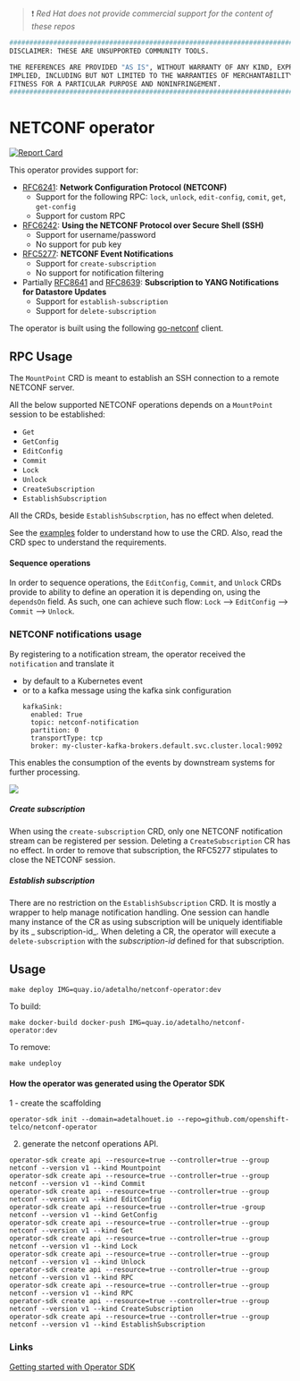 > :heavy_exclamation_mark: *Red Hat does not provide commercial support for the content of these repos*

```bash
#############################################################################
DISCLAIMER: THESE ARE UNSUPPORTED COMMUNITY TOOLS.

THE REFERENCES ARE PROVIDED "AS IS", WITHOUT WARRANTY OF ANY KIND, EXPRESS OR
IMPLIED, INCLUDING BUT NOT LIMITED TO THE WARRANTIES OF MERCHANTABILITY,
FITNESS FOR A PARTICULAR PURPOSE AND NONINFRINGEMENT.
#############################################################################
```

# NETCONF operator

[![Report Card](https://goreportcard.com/badge/github.com/openshift-telco/netconf-operator)](https://goreportcard.com/report/github.com/openshift-telco/netconf-operator)

This operator provides support for:

- [RFC6241](http://tools.ietf.org/html/rfc6241): **Network Configuration Protocol (NETCONF)**
    - Support for the following RPC: `lock`, `unlock`, `edit-config`, `comit`, `get`, `get-config`
    - Support for custom RPC
- [RFC6242](http://tools.ietf.org/html/rfc6242): **Using the NETCONF Protocol over Secure Shell (SSH)**
    - Support for username/password
    - No support for pub key
- [RFC5277](https://datatracker.ietf.org/doc/html/rfc5277): **NETCONF Event Notifications**
    - Support for `create-subscription`
    - No support for notification filtering
- Partially [RFC8641](https://datatracker.ietf.org/doc/html/rfc8641)
  and [RFC8639](https://datatracker.ietf.org/doc/html/rfc8639): **Subscription to YANG Notifications for Datastore
  Updates**
    - Support for `establish-subscription`
    - Support for `delete-subscription`

The operator is built using the following [go-netconf](https://github.com/openshift-telco/go-netconf-client) client.

## RPC Usage

The `MountPoint` CRD is meant to establish an SSH connection to a remote NETCONF server.

All the below supported NETCONF operations depends on a `MountPoint` session to be established:

- `Get`
- `GetConfig`
- `EditConfig`
- `Commit`
- `Lock`
- `Unlock`
- `CreateSubscription`
- `EstablishSubscription`

All the CRDs, beside `EstablishSubscrption`, has no effect when deleted.

See the [examples](https://github.com/openshift-telco/netconf-operator/tree/main/examples) folder to understand how to
use the CRD. Also, read the CRD spec to understand the requirements.

#### Sequence operations

In order to sequence operations, the `EditConfig`, `Commit`, and `Unlock` CRDs provide to ability to define an operation
it is depending on, using the `dependsOn` field. As such, one can achieve such flow: `Lock` --> `EditConfig`
--> `Commit` --> `Unlock`.

### NETCONF notifications usage

By registering to a notification stream, the operator received the `notification` and translate it

- by default to a Kubernetes event
- or to a kafka message using the kafka sink configuration
   ~~~
   kafkaSink:
     enabled: True
     topic: netconf-notification
     partition: 0
     transportType: tcp
     broker: my-cluster-kafka-brokers.default.svc.cluster.local:9092
    ~~~

This enables the consumption of the events by downstream systems for further processing.

![](https://raw.githubusercontent.com/openshift-telco/netconf-operator/main/docs/netconf-notification-example.png)

##### Create subscription

When using the `create-subscription` CRD, only one NETCONF notification stream can be registered per session. Deleting
a `CreateSubscription` CR has no effect. In order to remove that subscription, the RFC5277 stipulates to close the
NETCONF session.

##### Establish subscription

There are no restriction on the `EstablishSubscription` CRD. It is mostly a wrapper to help manage notification
handling. One session can handle many instance of the CR as using subscription will be uniquely identifiable by its _
subscription-id_. When deleting a CR, the operator will execute a `delete-subscription` with the _subscription-id_
defined for that subscription.

## Usage

~~~
make deploy IMG=quay.io/adetalho/netconf-operator:dev
~~~

To build:

~~~
make docker-build docker-push IMG=quay.io/adetalho/netconf-operator:dev
~~~

To remove:

~~~
make undeploy
~~~

#### How the operator was generated using the Operator SDK

1 - create the scaffolding

~~~
operator-sdk init --domain=adetalhouet.io --repo=github.com/openshift-telco/netconf-operator
~~~

2. generate the netconf operations API.

~~~
operator-sdk create api --resource=true --controller=true --group netconf --version v1 --kind Mountpoint
operator-sdk create api --resource=true --controller=true --group netconf --version v1 --kind Commit
operator-sdk create api --resource=true --controller=true --group netconf --version v1 --kind EditConfig
operator-sdk create api --resource=true --controller=true -group netconf --version v1 --kind GetConfig
operator-sdk create api --resource=true --controller=true --group netconf --version v1 --kind Get
operator-sdk create api --resource=true --controller=true --group netconf --version v1 --kind Lock
operator-sdk create api --resource=true --controller=true --group netconf --version v1 --kind Unlock
operator-sdk create api --resource=true --controller=true --group netconf --version v1 --kind RPC
operator-sdk create api --resource=true --controller=true --group netconf --version v1 --kind RPC
operator-sdk create api --resource=true --controller=true --group netconf --version v1 --kind CreateSubscription
operator-sdk create api --resource=true --controller=true --group netconf --version v1 --kind EstablishSubscription
~~~

### Links

[Getting started with Operator SDK](https://docs.openshift.com/container-platform/4.8/operators/operator_sdk/golang/osdk-golang-quickstart.html)
